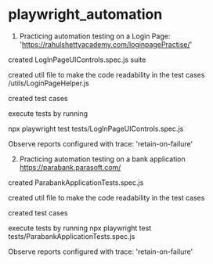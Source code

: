 # playwright_automation

1. Practicing automation testing on a Login Page: 'https://rahulshettyacademy.com/loginpagePractise/'

created LogInPageUIControls.spec.js suite

created util file to make the code readability in the test cases /utils/LoginPageHelper.js

created test cases

execute tests by running 

npx playwright test tests/LogInPageUIControls.spec.js

Observe reports configured with trace: 'retain-on-failure'


2. Practicing automation testing on a bank application https://parabank.parasoft.com/

created ParabankApplicationTests.spec.js

created util file to make the code readability in the test cases

created test cases

execute tests by running npx playwright test tests/ParabankApplicationTests.spec.js

Observe reports configured with trace: 'retain-on-failure'
